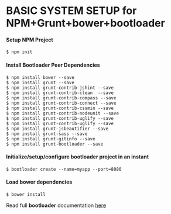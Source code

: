 # BASIC SYSTEM SETUP for NPM+Grunt+bower+bootloader

#### Setup NPM Project
````
$ npm init
````

#### Install Bootloader Peer Dependencies

```
$ npm install bower --save
$ npm install grunt --save
$ npm install grunt-contrib-jshint --save
$ npm install grunt-contrib-clean  --save
$ npm install grunt-contrib-compass --save
$ npm install grunt-contrib-connect --save
$ npm install grunt-contrib-cssmin --save
$ npm install grunt-contrib-nodeunit --save
$ npm install grunt-contrib-uglify --save
$ npm install grunt-contrib-uglify --save
$ npm install grunt-jsbeautifier --save
$ npm install grunt-sass --save
$ npm install grunt-gitinfo --save
$ npm install grunt-bootloader --save

```

#### Initialize/setup/configure bootloader project in an instant

```
$ bootloader create --name=myapp --port=8080
```

#### Load bower dependencies

```
$ bower install 
```

Read full **bootloader** documentation [here](/nodeutilz/grunt-bootloader/master/README.md)
